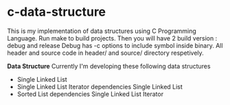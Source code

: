 # c-data-structure

This is my implementation of data structures using C Programming Language.
Run make to build projects.
Then you will have 2 build version : debug and release
Debug has -c options to include symbol inside binary.
All header and source code in header/ and source/ directory respetively.

**Data Structure**
Currently I'm developing these following data structures 
- Single Linked List
- Single Linked List Iterator dependencies Single Linked List
- Sorted List dependencies Single Linked List Iterator
